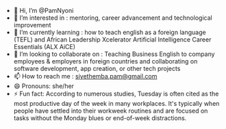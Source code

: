 - 👋 Hi, I’m @PamNyoni
- 👀 I’m interested in : mentoring, career advancement and technological improvement
- 🌱 I’m currently learning : how to teach english as a foreign language (TEFL) and African Leadership Xcelerator Artificial Intelligence Career Essentials (ALX AiCE)
- 💞️ I’m looking to collaborate on : Teaching Business English to company employees & employers in foreign countries and  collaborating on software development, app creation, or other tech projects
- 📫 How to reach me : siyethemba.pam@gmail.com
- 😄 Pronouns: she/her
- ⚡ Fun fact: According to numerous studies, Tuesday is often cited as the most productive day of the week in many workplaces. It's typically when people have settled into their workweek routines and are focused on tasks without the Monday blues or end-of-week distractions.

<!---
PamNyoni/PamNyoni is a ✨ special ✨ repository because its `README.md` (this file) appears on your GitHub profile.
You can click the Preview link to take a look at your changes.
--->
